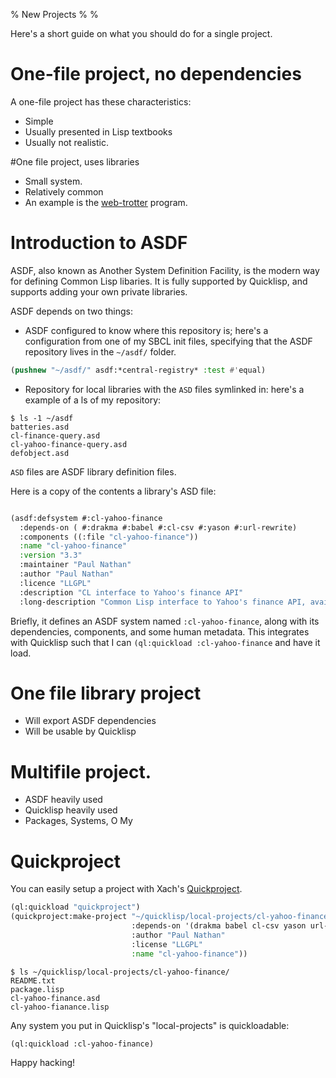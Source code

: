 % New Projects
%
%


Here's a short guide on what you should do for a single project.

# One-file project, no dependencies


A one-file project has these characteristics:

- Simple
- Usually presented in Lisp textbooks
- Usually not  realistic.



#One file project, uses libraries

- Small system.
- Relatively common
- An example is the [web-trotter](src/web-trotter.lisp) program.

# Introduction to ASDF

ASDF, also known as Another System Definition Facility, is the modern
way for defining Common Lisp libaries. It is fully supported by
Quicklisp, and supports adding your own private libraries.


ASDF depends on two things:

* ASDF configured to know where this repository is; here's a
  configuration from one of my SBCL init files, specifying that the ASDF repository lives in the `~/asdf/` folder.

```Commonlisp
(pushnew "~/asdf/" asdf:*central-registry* :test #'equal)
```

* Repository for local libraries with the `ASD` files symlinked in: here's a example of a ls of my repository:

```
$ ls -1 ~/asdf
batteries.asd
cl-finance-query.asd
cl-yahoo-finance-query.asd
defobject.asd
```

  `ASD` files are ASDF library definition files.


Here is a copy of the contents a library's ASD file:

```Commonlisp

(asdf:defsystem #:cl-yahoo-finance
  :depends-on ( #:drakma #:babel #:cl-csv #:yason #:url-rewrite)
  :components ((:file "cl-yahoo-finance"))
  :name "cl-yahoo-finance"
  :version "3.3"
  :maintainer "Paul Nathan"
  :author "Paul Nathan"
  :licence "LLGPL"
  :description "CL interface to Yahoo's finance API"
  :long-description "Common Lisp interface to Yahoo's finance API, available over the web. See usage.lisp for example code.")
```

Briefly, it defines an ASDF system named `:cl-yahoo-finance`, along
with its dependencies, components, and some human metadata. This
integrates with Quicklisp such that I can `(ql:quickload
:cl-yahoo-finance` and have it load.



# One file library project

- Will export ASDF dependencies
- Will be usable by Quicklisp

# Multifile project.

- ASDF heavily used
- Quicklisp heavily used
- Packages, Systems, O My


# Quickproject

You can easily setup a project with Xach's [Quickproject](http://www.xach.com/lisp/quickproject/).

```Commonlisp
(ql:quickload "quickproject")
(quickproject:make-project "~/quicklisp/local-projects/cl-yahoo-finance/"
                           :depends-on '(drakma babel cl-csv yason url-rewrite
                           :author "Paul Nathan"
                           :license "LLGPL"
                           :name "cl-yahoo-finance"))
```

```
$ ls ~/quicklisp/local-projects/cl-yahoo-finance/
README.txt
package.lisp
cl-yahoo-finance.asd
cl-yahoo-fianance.lisp
```
 Any system you put in Quicklisp's "local-projects" is quickloadable:

```Commonlisp
(ql:quickload :cl-yahoo-finance)
```

Happy hacking!
